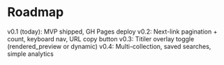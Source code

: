# Roadmap
v0.1 (today): MVP shipped, GH Pages deploy
v0.2: Next-link pagination + count, keyboard nav, URL copy button
v0.3: Titiler overlay toggle (rendered_preview or dynamic)
v0.4: Multi-collection, saved searches, simple analytics
